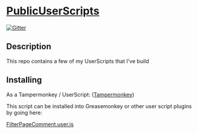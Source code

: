 # [PublicUserScripts](https://github.com/KhanhPham2411/PublicUserScripts)

[![Gitter](https://badges.gitter.im/Join%20Chat.svg)]()

## Description

This repo contains a few of my UserScripts that I've build


Installing
----------

As a Tampermonkey / UserScript: ([Tampermonkey](https://chrome.google.com/webstore/detail/tampermonkey/dhdgffkkebhmkfjojejmpbldmpobfkfo))

This script can be installed into Greasemonkey or other user script plugins by going here:

[FilterPageComment.user.js](https://github.com/KhanhPham2411/PublicUserScripts/raw/main/Facebook/FilterPageComment.user.js)


